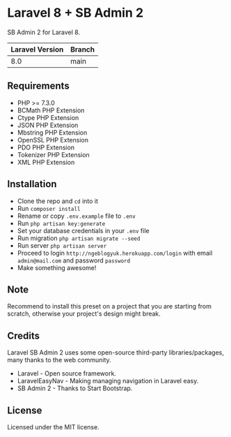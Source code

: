 # Laravel 8 + SB Admin 2

SB Admin 2 for Laravel 8.

| Laravel Version | Branch |
|-----------------|--------|
| 8.0             | main   |

## Requirements

- PHP >= 7.3.0
- BCMath PHP Extension
- Ctype PHP Extension
- JSON PHP Extension
- Mbstring PHP Extension
- OpenSSL PHP Extension
- PDO PHP Extension
- Tokenizer PHP Extension
- XML PHP Extension

## Installation

- Clone the repo and `cd` into it
- Run `composer install`
- Rename or copy `.env.example` file to `.env`
- Run `php artisan key:generate`
- Set your database credentials in your `.env` file
- Run migration `php artisan migrate --seed`
- Run server `php artisan server`
- Proceed to login `http://ngeblogyuk.herokuapp.com/login` with email `admin@mail.com` and password `password`
- Make something awesome!

## Note

Recommend to install this preset on a project that you are starting from scratch, otherwise your project's design might break.

## Credits

Laravel SB Admin 2 uses some open-source third-party libraries/packages, many thanks to the web community.

- Laravel - Open source framework.
- LaravelEasyNav - Making managing navigation in Laravel easy.
- SB Admin 2 - Thanks to Start Bootstrap.

## License

Licensed under the MIT license.
